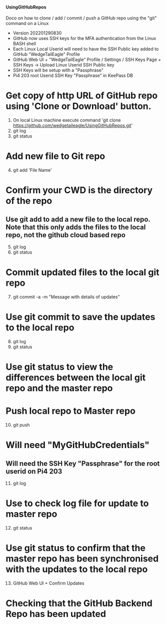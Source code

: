 #### UsingGitHubRepos
Doco on how to clone / add / commit / push a GitHub repo using the "git" command on a Linux
- Version 202201290830
- GitHub now uses SSH keys for the MFA authentication from the Linux BASH shell
- Each Linux Local Userid will need to have the SSH Public key added to GitHub "WedgeTailEagle" Profile
- GitHub Web UI + "WedgeTailEagle" Profile / Settings / SSH Keys Page + SSH Keys -> Upload Linux Userid SSH Public key
- SSH Keys will be setup with a "Passphrase"
- Pi4 203 root Userid SSH Key "Passphrase" in KeePass DB

# Get copy of http URL of GitHub repo using 'Clone or Download' button.
1. On local Linux machine execute command 'git clone https://github.com/wedgetaileagle/UsingGitHubRepos.git'
2. git log
3. git status

# Add new file to Git repo
4. git add 'File Name'
# Confirm your CWD is the directory of the repo
## Use git add to add a new file to the local repo. Note that this only adds the files to the local repo, not the github cloud based repo

5. git log
6. git status

# Commit updated files to the local git repo
7. git commit -a -m "Message with details of updates"
# Use git commit to save the updates to the local repo

8. git log
9. git status
# Use git status to view the differences between the local git repo and the master repo

# Push local repo to Master repo
10. git push
# Will need "MyGitHubCredentials"
## Will need the SSH Key "Passphrase" for the root userid on Pi4 203

11. git log
# Use to check log file for update to master repo

12. git status
# Use git status to confirm that the master repo has been synchronised with the updates to the local repo

13. GitHub Web UI + Confirm Updates
# Checking that the GitHub Backend Repo has been updated
